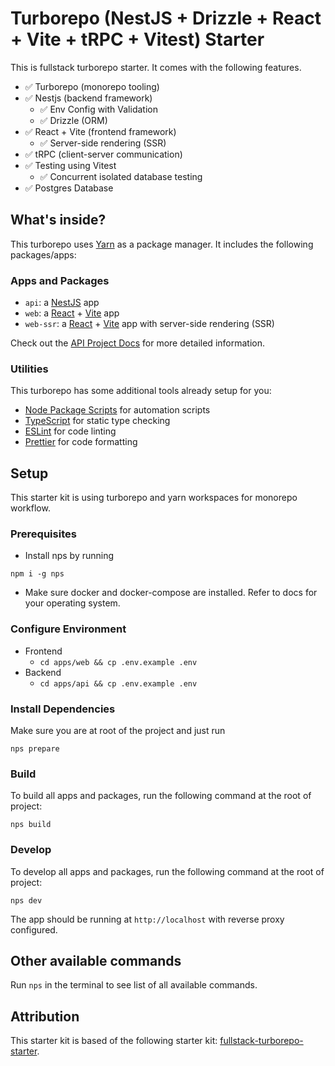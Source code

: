 # Turborepo (NestJS + Drizzle + React + Vite + tRPC + Vitest) Starter

This is fullstack turborepo starter. It comes with the following features.

- ✅ Turborepo (monorepo tooling)
- ✅ Nestjs (backend framework)
  - ✅ Env Config with Validation
  - ✅ Drizzle (ORM)
- ✅ React + Vite (frontend framework)
  - ✅ Server-side rendering (SSR)
- ✅ tRPC (client-server communication)
- ✅ Testing using Vitest
  - ✅ Concurrent isolated database testing 
- ✅ Postgres Database


## What's inside?

This turborepo uses [Yarn](https://classic.yarnpkg.com/lang/en/) as a package manager. It includes the following packages/apps:

### Apps and Packages

- `api`: a [NestJS](https://nestjs.com/) app
- `web`: a [React](https://reactjs.org) + [Vite](https://vitejs.dev) app
- `web-ssr`: a [React](https://reactjs.org) + [Vite](https://vitejs.dev) app with server-side rendering (SSR)

Check out the [API Project Docs](apps/api/README.md) for more detailed information.

### Utilities

This turborepo has some additional tools already setup for you:

- [Node Package Scripts](https://github.com/sezna/nps#readme) for automation scripts
- [TypeScript](https://www.typescriptlang.org/) for static type checking
- [ESLint](https://eslint.org/) for code linting
- [Prettier](https://prettier.io) for code formatting

## Setup

This starter kit is using turborepo and yarn workspaces for monorepo workflow.

### Prerequisites

- Install nps by running

```
npm i -g nps
```

- Make sure docker and docker-compose are
  installed. Refer to docs for your operating system.

### Configure Environment

- Frontend
  - `cd apps/web && cp .env.example .env`
- Backend
  - `cd apps/api && cp .env.example .env`

### Install Dependencies

Make sure you are at root of the project and just run

```
nps prepare
```

### Build

To build all apps and packages, run the following command at the root of project:

```
nps build
```

### Develop

To develop all apps and packages, run the following command at the root of project:

```
nps dev
```

The app should be running at `http://localhost` with reverse proxy configured.

## Other available commands

Run `nps` in the terminal to see list of all available commands.

## Attribution

This starter kit is based of the following starter kit: [fullstack-turborepo-starter](https://github.com/ejazahm3d/fullstack-turborepo-starter).
